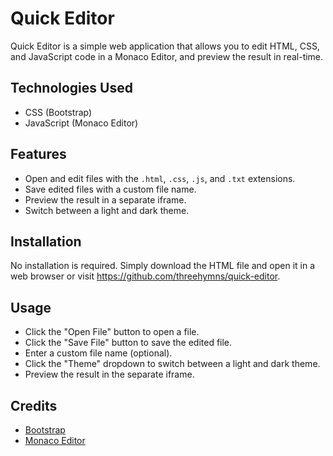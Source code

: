 Quick Editor
============

Quick Editor is a simple web application that allows you to edit HTML, CSS, and JavaScript code in a Monaco Editor, and preview the result in real-time.

Technologies Used
-----------------

-   CSS (Bootstrap)
-   JavaScript (Monaco Editor)

Features
--------

-   Open and edit files with the `.html`, `.css`, `.js`, and `.txt` extensions.
-   Save edited files with a custom file name.
-   Preview the result in a separate iframe.
-   Switch between a light and dark theme.

Installation
------------

No installation is required. Simply download the HTML file and open it in a web browser or visit https://github.com/threehymns/quick-editor.

Usage
-----

 - Click the "Open File" button to open a file.
 - Click the "Save File" button to save the edited file.
 - Enter a custom file name (optional).
 - Click the "Theme" dropdown to switch between a light and dark theme.
 - Preview the result in the separate iframe.

Credits
-------

-   [Bootstrap](https://getbootstrap.com/)
-   [Monaco Editor](https://microsoft.github.io/monaco-editor/)